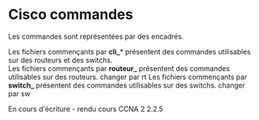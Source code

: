 # Cisco commandes

Les commandes sont représentées par des encadrés.

Les fichiers commençants par **cli_*** présentent des commandes utilisables sur des routeurs et des switchs.  
Les fichiers commençants par **routeur_** présentent des commandes utilisables sur des routeurs.  changer par rt
Les fichiers commençants par **switch_** présentent des commandes utilisables sur des switchs.  changer par sw

En cours d'écriture - rendu cours CCNA 2 2.2.5